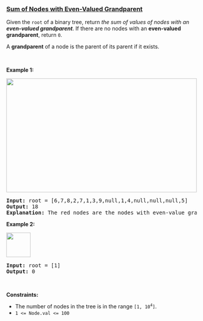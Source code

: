 ### [Sum of Nodes with Even-Valued Grandparent](https://leetcode.com/problems/sum-of-nodes-with-even-valued-grandparent)

<p>Given the <code>root</code> of a binary tree, return <em>the sum of values of nodes with an <strong>even-valued grandparent</strong></em>. If there are no nodes with an <strong>even-valued grandparent</strong>, return <code>0</code>.</p>

<p>A <strong>grandparent</strong> of a node is the parent of its parent if it exists.</p>

<p>&nbsp;</p>
<p><strong>Example 1:</strong></p>
<img alt="" src="https://assets.leetcode.com/uploads/2021/08/10/even1-tree.jpg" style="width: 504px; height: 302px;" />
<pre>
<strong>Input:</strong> root = [6,7,8,2,7,1,3,9,null,1,4,null,null,null,5]
<strong>Output:</strong> 18
<strong>Explanation:</strong> The red nodes are the nodes with even-value grandparent while the blue nodes are the even-value grandparents.
</pre>

<p><strong>Example 2:</strong></p>
<img alt="" src="https://assets.leetcode.com/uploads/2021/08/10/even2-tree.jpg" style="width: 64px; height: 65px;" />
<pre>
<strong>Input:</strong> root = [1]
<strong>Output:</strong> 0
</pre>

<p>&nbsp;</p>
<p><strong>Constraints:</strong></p>

<ul>
	<li>The number of nodes in the tree is in the range <code>[1, 10<sup>4</sup>]</code>.</li>
	<li><code>1 &lt;= Node.val &lt;= 100</code></li>
</ul>
